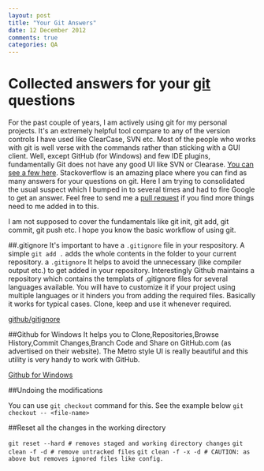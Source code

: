 ```yaml
---
layout: post
title: "Your Git Answers"
date: 12 December 2012
comments: true
categories: QA
---
```


# Collected answers for your [git](http://git-scm.com/) questions

For the past couple of years, I am actively using git for my personal projects. It's an extremely helpful tool compare to any of the version controls I have used like ClearCase, SVN etc. Most of the people who works with git is well verse with the commands rather than sticking with a GUI client. Well, except GitHub (for Windows) and few IDE plugins, fundamentally Git does not have any good UI like SVN or Clearase. [You can see a few here](http://git-scm.com/download/gui/win). Stackoverflow is an amazing place where you can find as many answers for your questions on git. Here I am trying to consolidated the usual suspect which I bumped in to several times and had to fire Google to get an answer. Feel free to send me a [pull request](https://help.github.com/articles/using-pull-requests) if you find more things need to me added in to this.

I am not supposed to cover the fundamentals like git init, git add, git commit, git push etc. I hope you know the basic workflow of using git.

##.gitignore
It's important to have a `.gitignore` file in your respository. A simple `git add .` adds the whole contents in the folder to your current repository. a `.gitignore` It helps to avoid the unnecessary (like compiler output etc.) to get added in your repository. Interestingly Github maintains a repository which contains the templats of .gitignore files for several languages available. You will have to customize it if your project using multiple languages or it hinders you from adding the required files. Basically it works for typical cases. Clone, keep and use it whenever required.

[github/gitignore](https://github.com/github/gitignore)

##Github for Windows
It helps you to Clone,Repositories,Browse History,Commit Changes,Branch Code and Share on GitHub.com (as advertised on their website). The Metro style UI is really beautiful and this utility is very handy to work with GitHub.

[Github for Windows](http://windows.github.com/)

##Undoing the modifications

You can use `git checkout` command for this. See the example below
`git checkout -- <file-name>`

##Reset all the changes in the working directory

`git reset --hard # removes staged and working directory changes`
`git clean -f -d # remove untracked files`
`git clean -f -x -d # CAUTION: as above but removes ignored files like config.`
